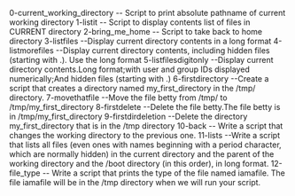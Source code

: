 0-current_working_directory -- Script to print absolute pathname of current working directory
 1-listit -- Script to display contents list of files in CURRENT directory
2-bring_me_home -- Script to take back to home directory
3-listfiles --Display current directory contents in a long format
4-listmorefiles --Display current directory contents, including hidden files (starting with .). Use the long format
5-listfilesdigitonly --Display current directory contents.Long format;with user and group IDs displayed numerically;And hidden files (starting with .)
6-firstdirectory --Create a script that creates a directory named my_first_directory in the /tmp/ directory.
7-movethatfile --Move the file betty from /tmp/ to /tmp/my_first_directory
8-firstdelete --Delete the file betty.The file betty is in /tmp/my_first_directory
9-firstdirdeletion --Delete the directory my_first_directory that is in the /tmp directory
 10-back -- Write a script that changes the working directory to the previous one.
11-lists --Write a script that lists all files (even ones with names beginning with a period character, which are normally hidden) in the current directory and the parent of the working directory and the /boot directory (in this order), in long format.
12-file_type -- Write a script that prints the type of the file named iamafile. The file iamafile will be in the /tmp directory when we will run your script.
